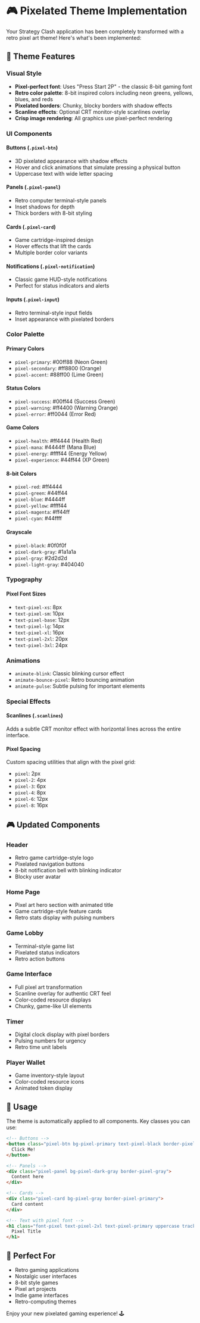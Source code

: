 # 🎮 Pixelated Theme Implementation

Your Strategy Clash application has been completely transformed with a retro pixel art theme! Here's what's been implemented:

## 🎨 Theme Features

### **Visual Style**
- **Pixel-perfect font**: Uses "Press Start 2P" - the classic 8-bit gaming font
- **Retro color palette**: 8-bit inspired colors including neon greens, yellows, blues, and reds
- **Pixelated borders**: Chunky, blocky borders with shadow effects
- **Scanline effects**: Optional CRT monitor-style scanlines overlay
- **Crisp image rendering**: All graphics use pixel-perfect rendering

### **UI Components**

#### **Buttons** (`.pixel-btn`)
- 3D pixelated appearance with shadow effects
- Hover and click animations that simulate pressing a physical button
- Uppercase text with wide letter spacing

#### **Panels** (`.pixel-panel`)
- Retro computer terminal-style panels
- Inset shadows for depth
- Thick borders with 8-bit styling

#### **Cards** (`.pixel-card`)
- Game cartridge-inspired design
- Hover effects that lift the cards
- Multiple border color variants

#### **Notifications** (`.pixel-notification`)
- Classic game HUD-style notifications
- Perfect for status indicators and alerts

#### **Inputs** (`.pixel-input`)
- Retro terminal-style input fields
- Inset appearance with pixelated borders

### **Color Palette**

#### **Primary Colors**
- `pixel-primary`: #00ff88 (Neon Green)
- `pixel-secondary`: #ff8800 (Orange)
- `pixel-accent`: #88ff00 (Lime Green)

#### **Status Colors**
- `pixel-success`: #00ff44 (Success Green)
- `pixel-warning`: #ff4400 (Warning Orange)
- `pixel-error`: #ff0044 (Error Red)

#### **Game Colors**
- `pixel-health`: #ff4444 (Health Red)
- `pixel-mana`: #4444ff (Mana Blue)
- `pixel-energy`: #ffff44 (Energy Yellow)
- `pixel-experience`: #44ff44 (XP Green)

#### **8-bit Colors**
- `pixel-red`: #ff4444
- `pixel-green`: #44ff44
- `pixel-blue`: #4444ff
- `pixel-yellow`: #ffff44
- `pixel-magenta`: #ff44ff
- `pixel-cyan`: #44ffff

#### **Grayscale**
- `pixel-black`: #0f0f0f
- `pixel-dark-gray`: #1a1a1a
- `pixel-gray`: #2d2d2d
- `pixel-light-gray`: #404040

### **Typography**

#### **Pixel Font Sizes**
- `text-pixel-xs`: 8px
- `text-pixel-sm`: 10px
- `text-pixel-base`: 12px
- `text-pixel-lg`: 14px
- `text-pixel-xl`: 16px
- `text-pixel-2xl`: 20px
- `text-pixel-3xl`: 24px

### **Animations**
- `animate-blink`: Classic blinking cursor effect
- `animate-bounce-pixel`: Retro bouncing animation
- `animate-pulse`: Subtle pulsing for important elements

### **Special Effects**

#### **Scanlines** (`.scanlines`)
Adds a subtle CRT monitor effect with horizontal lines across the entire interface.

#### **Pixel Spacing**
Custom spacing utilities that align with the pixel grid:
- `pixel`: 2px
- `pixel-2`: 4px
- `pixel-3`: 6px
- `pixel-4`: 8px
- `pixel-6`: 12px
- `pixel-8`: 16px

## 🎮 Updated Components

### **Header**
- Retro game cartridge-style logo
- Pixelated navigation buttons
- 8-bit notification bell with blinking indicator
- Blocky user avatar

### **Home Page**
- Pixel art hero section with animated title
- Game cartridge-style feature cards
- Retro stats display with pulsing numbers

### **Game Lobby**
- Terminal-style game list
- Pixelated status indicators
- Retro action buttons

### **Game Interface**
- Full pixel art transformation
- Scanline overlay for authentic CRT feel
- Color-coded resource displays
- Chunky, game-like UI elements

### **Timer**
- Digital clock display with pixel borders
- Pulsing numbers for urgency
- Retro time unit labels

### **Player Wallet**
- Game inventory-style layout
- Color-coded resource icons
- Animated token display

## 🚀 Usage

The theme is automatically applied to all components. Key classes you can use:

```html
<!-- Buttons -->
<button class="pixel-btn bg-pixel-primary text-pixel-black border-pixel-black">
  Click Me!
</button>

<!-- Panels -->
<div class="pixel-panel bg-pixel-dark-gray border-pixel-gray">
  Content here
</div>

<!-- Cards -->
<div class="pixel-card bg-pixel-gray border-pixel-primary">
  Card content
</div>

<!-- Text with pixel font -->
<h1 class="font-pixel text-pixel-2xl text-pixel-primary uppercase tracking-wider">
  Pixel Title
</h1>
```

## 🎯 Perfect For
- Retro gaming applications
- Nostalgic user interfaces
- 8-bit style games
- Pixel art projects
- Indie game interfaces
- Retro-computing themes

Enjoy your new pixelated gaming experience! 🕹️

